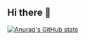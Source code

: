 ## Hi there 👋

[![Anurag's GitHub stats](https://github-readme-stats.vercel.app/api?username=petuniadias)](https://github.com/petuniadias/github-readme-stats&show_icons=true)
